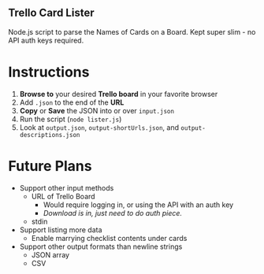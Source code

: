 Trello Card Lister
------------

Node.js script to parse the Names of Cards on a Board. Kept super slim - no API auth keys required.

Instructions
==============

1. __Browse to__ your desired __Trello board__ in your favorite browser
2. Add `.json` to the end of the __URL__
3. __Copy__ or __Save__ the JSON into or over `input.json`
4. Run the script (`node lister.js`)
5. Look at `output.json`, `output-shortUrls.json`, and `output-descriptions.json`


Future Plans
=================

- Support other input methods
  - URL of Trello Board
    - Would require logging in, or using the API with an auth key
    - _Download is in, just need to do auth piece._
  - stdin
- Support listing more data
  - Enable marrying checklist contents under cards
- Support other output formats than newline strings
  - JSON array
  - CSV
